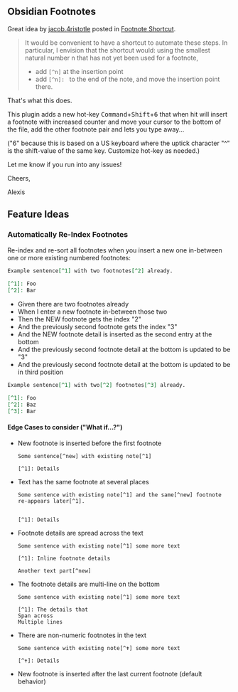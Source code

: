 ## Obsidian Footnotes

Great idea by [jacob.4ristotle](https://forum.obsidian.md/u/jacob.4ristotle/summary) posted in [Footnote Shortcut](https://forum.obsidian.md/t/footnote-shortcut/8872).

> It would be convenient to have a shortcut to automate these steps. In particular, I envision that the shortcut would:
> using the smallest natural number n that has not yet been used for a footnote, 
> * add `[^n]` at the insertion point 
> * add `[^n]: ` to the end of the note, and move the insertion point there.

That's what this does. 

This plugin adds a new hot-key <kbd>Command</kbd>+<kbd>Shift</kbd>+<kbd>6</kbd> that when hit will insert a footnote with increased counter and move your cursor to the bottom of the file, add the other footnote pair and lets you type away...

("6" because this is based on a US keyboard where the uptick character "^" is the shift-value of the same key. Customize hot-key as needed.)

Let me know if you run into any issues!

Cheers, 

Alexis

## Feature Ideas
### Automatically Re-Index Footnotes
Re-index and re-sort all footnotes when you insert a new one in-between one or more existing numbered footnotes:

```markdown
Example sentence[^1] with two footnotes[^2] already.
  
[^1]: Foo
[^2]: Bar
```
- Given there are two footnotes already
- When I enter a new footnote in-between those two
- Then the NEW footnote gets the index "2" 
- And the previously second footnote gets the index "3"
- And the NEW footnote detail is inserted as the second entry at the bottom
- And the previously second footnote detail at the bottom is updated to be "3"
- And the previously second footnote detail at the bottom is updated to be in third position

```markdown
Example sentence[^1] with two[^2] footnotes[^3] already.

[^1]: Foo
[^2]: Baz
[^3]: Bar
```

#### Edge Cases to consider ("What if...?")
- New footnote is inserted before the first footnote 
  ```
  Some sentence[^new] with existing note[^1]
  
  [^1]: Details
  ```
- Text has the same footnote at several places 
  ```
  Some sentence with existing note[^1] and the same[^new] footnote re-appears later[^1].

  
  [^1]: Details
  ```
- Footnote details are spread across the text 
  ```
  Some sentence with existing note[^1] some more text 
  
  [^1]: Inline footnote details
  
  Another text part[^new]
  ```
- The footnote details are multi-line on the bottom
  ```
  Some sentence with existing note[^1] some more text 
  
  [^1]: The details that
  Span across
  Multiple lines
  ```
- There are non-numeric footnotes in the text
  ```
  Some sentence with existing note[^✝] some more text 
  
  [^✝]: Details
  ```

- New footnote is inserted after the last current footnote (default behavior)